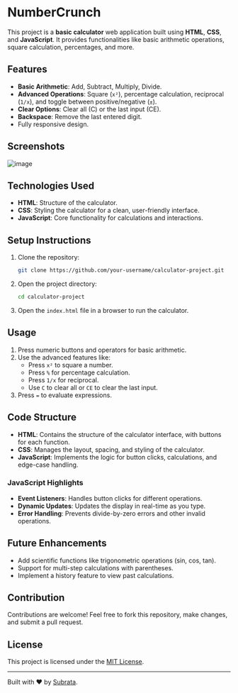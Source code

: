 # NumberCrunch

This project is a **basic calculator** web application built using **HTML**, **CSS**, and **JavaScript**. It provides functionalities like basic arithmetic operations, square calculation, percentages, and more.

## Features

- **Basic Arithmetic**: Add, Subtract, Multiply, Divide.
- **Advanced Operations**: Square (`x²`), percentage calculation, reciprocal (`1/x`), and toggle between positive/negative (`±`).
- **Clear Options**: Clear all (C) or the last input (CE).
- **Backspace**: Remove the last entered digit.
- Fully responsive design.

## Screenshots

![image](https://github.com/user-attachments/assets/5bc81cad-e292-44bb-9220-f79a7afd1554)


## Technologies Used

- **HTML**: Structure of the calculator.
- **CSS**: Styling the calculator for a clean, user-friendly interface.
- **JavaScript**: Core functionality for calculations and interactions.

## Setup Instructions

1. Clone the repository:
   ```bash
   git clone https://github.com/your-username/calculator-project.git
   ```

2. Open the project directory:
   ```bash
   cd calculator-project
   ```

3. Open the `index.html` file in a browser to run the calculator.

## Usage

1. Press numeric buttons and operators for basic arithmetic.
2. Use the advanced features like:
   - Press `x²` to square a number.
   - Press `%` for percentage calculation.
   - Press `1/x` for reciprocal.
   - Use `C` to clear all or `CE` to clear the last input.
3. Press `=` to evaluate expressions.

## Code Structure

- **HTML**: Contains the structure of the calculator interface, with buttons for each function.
- **CSS**: Manages the layout, spacing, and styling of the calculator.
- **JavaScript**: Implements the logic for button clicks, calculations, and edge-case handling.

### JavaScript Highlights

- **Event Listeners**: Handles button clicks for different operations.
- **Dynamic Updates**: Updates the display in real-time as you type.
- **Error Handling**: Prevents divide-by-zero errors and other invalid operations.

## Future Enhancements

- Add scientific functions like trigonometric operations (sin, cos, tan).
- Support for multi-step calculations with parentheses.
- Implement a history feature to view past calculations.

## Contribution

Contributions are welcome! Feel free to fork this repository, make changes, and submit a pull request.

## License

This project is licensed under the [MIT License](LICENSE).

---

Built with ❤️ by [Subrata]([https://github.com/Subrata3841]).

